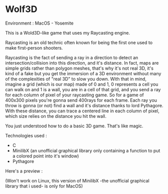 # Wolf3D
Environment : MacOS - Yosemite

This is a Wold3D-like game that uses my Raycasting engine.

Raycasting is an old technic often known for being the first one used to make first-person shooters.

Raycasting is the fact of sending a ray in a direction to detect an intersection/collision into this direction, and it's distance.
In fact, maps are simple grids rather than polygon meshes, that's why it's not real 3D, it's kind of a fake but you get the immersion of a 3D environment without many of the complexities of "real 3D" to slow you down.
With that in mind, imagine a grid (which is our map) made of 0 and 1, 0 represents a cell you can walk on and 1 is a wall, you are in a cell of that grid, and you send a ray for each column of pixel of your raycasting game.
So for a game of 400x300 pixels you're gonna send 400rays for each frame.
Each ray you throw is gonna (or not) find a wall and it's distance thanks to lord Pythagore.
With these distance, you can trace a centered line in each column of pixel, which size relies on the distance you hit the wall.

You just understood how to do a basic 3D game. That's like magic.

Technologies used :
- C
- MinilibX (an unofficial graphical library only containing a function to put a colored point into it's window)
- Pythagore

Here's a preview :



(Won't work on Linux, this version of MinilibX -the unofficial graphical library that i used- is only for MacOS)
